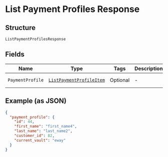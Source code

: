 
# List Payment Profiles Response

## Structure

`ListPaymentProfilesResponse`

## Fields

| Name | Type | Tags | Description | Getter | Setter |
|  --- | --- | --- | --- | --- | --- |
| `PaymentProfile` | [`ListPaymentProfileItem`](../../doc/models/list-payment-profile-item.md) | Optional | - | ListPaymentProfileItem getPaymentProfile() | setPaymentProfile(ListPaymentProfileItem paymentProfile) |

## Example (as JSON)

```json
{
  "payment_profile": {
    "id": 44,
    "first_name": "first_name4",
    "last_name": "last_name2",
    "customer_id": 82,
    "current_vault": "eway"
  }
}
```

